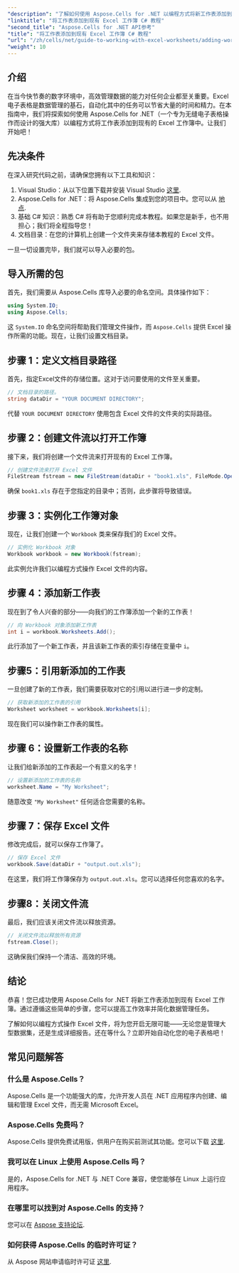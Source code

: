 ```yaml
---
"description": "了解如何使用 Aspose.Cells for .NET 以编程方式将新工作表添加到现有 Excel 工作簿。本分步指南将介绍如何保存修改后的工作簿，方便开发人员轻松操作。"
"linktitle": "将工作表添加到现有 Excel 工作簿 C# 教程"
"second_title": "Aspose.Cells for .NET API参考"
"title": "将工作表添加到现有 Excel 工作簿 C# 教程"
"url": "/zh/cells/net/guide-to-working-with-excel-worksheets/adding-worksheet-to-existing-excel-workbook-csharp-tutorial/"
"weight": 10
---
```


## 介绍

在当今快节奏的数字环境中，高效管理数据的能力对任何企业都至关重要。Excel 电子表格是数据管理的基石，自动化其中的任务可以节省大量的时间和精力。在本指南中，我们将探索如何使用 Aspose.Cells for .NET（一个专为无缝电子表格操作而设计的强大库）以编程方式将工作表添加到现有的 Excel 工作簿中。让我们开始吧！

## 先决条件

在深入研究代码之前，请确保您拥有以下工具和知识：

1. Visual Studio：从以下位置下载并安装 Visual Studio [这里](https://visualstudio。microsoft.com/vs/).
2. Aspose.Cells for .NET：将 Aspose.Cells 集成到您的项目中。您可以从 [地点](https://releases。aspose.com/cells/net/).
3. 基础 C# 知识：熟悉 C# 将有助于您顺利完成本教程。如果您是新手，也不用担心；我们将全程指导您！
4. 文档目录：在您的计算机上创建一个文件夹来存储本教程的 Excel 文件。

一旦一切设置完毕，我们就可以导入必要的包。

## 导入所需的包

首先，我们需要从 Aspose.Cells 库导入必要的命名空间。具体操作如下：

```csharp
using System.IO;
using Aspose.Cells;
```

这 `System.IO` 命名空间将帮助我们管理文件操作，而 `Aspose.Cells` 提供 Excel 操作所需的功能。现在，让我们设置文档目录。

## 步骤 1：定义文档目录路径

首先，指定Excel文件的存储位置。这对于访问要使用的文件至关重要。

```csharp
// 文档目录的路径。
string dataDir = "YOUR DOCUMENT DIRECTORY";
```

代替 `YOUR DOCUMENT DIRECTORY` 使用包含 Excel 文件的文件夹的实际路径。

## 步骤 2：创建文件流以打开工作簿

接下来，我们将创建一个文件流来打开现有的 Excel 工作簿。

```csharp
// 创建文件流来打开 Excel 文件
FileStream fstream = new FileStream(dataDir + "book1.xls", FileMode.Open);
```

确保 `book1.xls` 存在于您指定的目录中；否则，此步骤将导致错误。

## 步骤 3：实例化工作簿对象

现在，让我们创建一个 `Workbook` 类来保存我们的 Excel 文件。

```csharp
// 实例化 Workbook 对象
Workbook workbook = new Workbook(fstream);
```

此实例允许我们以编程方式操作 Excel 文件的内容。

## 步骤 4：添加新工作表

现在到了令人兴奋的部分——向我们的工作簿添加一个新的工作表！

```csharp
// 向 Workbook 对象添加新工作表
int i = workbook.Worksheets.Add();
```

此行添加了一个新工作表，并且该新工作表的索引存储在变量中 `i`。

## 步骤5：引用新添加的工作表

一旦创建了新的工作表，我们需要获取对它的引用以进行进一步的定制。

```csharp
// 获取新添加的工作表的引用
Worksheet worksheet = workbook.Worksheets[i];
```

现在我们可以操作新工作表的属性。

## 步骤 6：设置新工作表的名称

让我们给新添加的工作表起一个有意义的名字！

```csharp
// 设置新添加的工作表的名称
worksheet.Name = "My Worksheet";
```

随意改变 `"My Worksheet"` 任何适合您需要的名称。

## 步骤 7：保存 Excel 文件

修改完成后，就可以保存工作簿了。

```csharp
// 保存 Excel 文件
workbook.Save(dataDir + "output.out.xls");
```

在这里，我们将工作簿保存为 `output.out.xls`。您可以选择任何您喜欢的名字。

## 步骤8：关闭文件流

最后，我们应该关闭文件流以释放资源。

```csharp
// 关闭文件流以释放所有资源
fstream.Close();
```

这确保我们保持一个清洁、高效的环境。

## 结论

恭喜！您已成功使用 Aspose.Cells for .NET 将新工作表添加到现有 Excel 工作簿。通过遵循这些简单的步骤，您可以提高工作效率并简化数据管理任务。 

了解如何以编程方式操作 Excel 文件，将为您开启无限可能——无论您是管理大型数据集，还是生成详细报告。还在等什么？立即开始自动化您的电子表格吧！

## 常见问题解答

### 什么是 Aspose.Cells？
Aspose.Cells 是一个功能强大的库，允许开发人员在 .NET 应用程序内创建、编辑和管理 Excel 文件，而无需 Microsoft Excel。

### Aspose.Cells 免费吗？
Aspose.Cells 提供免费试用版，供用户在购买前测试其功能。您可以下载 [这里](https://releases。aspose.com/cells/net/).

### 我可以在 Linux 上使用 Aspose.Cells 吗？
是的，Aspose.Cells for .NET 与 .NET Core 兼容，使您能够在 Linux 上运行应用程序。

### 在哪里可以找到对 Aspose.Cells 的支持？
您可以在 [Aspose 支持论坛](https://forum。aspose.com/c/cells/9).

### 如何获得 Aspose.Cells 的临时许可证？
从 Aspose 网站申请临时许可证 [这里](https://purchase。conholdate.com/temporary-license/).